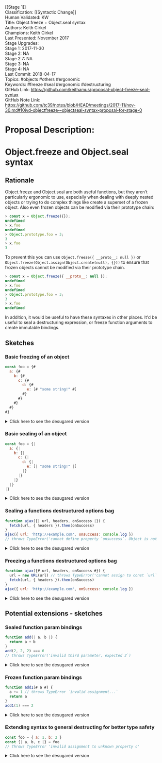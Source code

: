 [[Stage 1]]<br>Classification: [[Syntactic Change]]<br>Human Validated: KW<br>Title: Object.freeze + Object.seal syntax<br>Authors: Keith Cirkel<br>Champions: Keith Cirkel<br>Last Presented: November 2017<br>Stage Upgrades:<br>Stage 1: 2017-11-30  
Stage 2: NA  
Stage 2.7: NA  
Stage 3: NA  
Stage 4: NA<br>Last Commit: 2018-04-17<br>Topics: #objects #others #ergonomic<br>Keywords: #freeze #seal #ergonomic #destructuring <br>GitHub Link: https://github.com/keithamus/proposal-object-freeze-seal-syntax <br>GitHub Note Link: https://github.com/tc39/notes/blob/HEAD/meetings/2017-11/nov-30.md#10ivd-objectfreeze--objectseal-syntax-proposal-for-stage-0
# Proposal Description:
# Object.freeze and Object.seal syntax

## Rationale

Object.freeze and Object.seal are both useful functions, but they aren't particularly ergonomic to use, especially when dealing with deeply nested objects or trying to do complex things like create a superset of a frozen object.
Also even frozen objects can be modified via their prototype chain:

```js
> const x = Object.freeze({});
undefined
> x.foo
undefined
> Object.prototype.foo = 3;
3
> x.foo
3
```

To prevent this you can use `Object.freeze({ __proto__: null })` or
`Object.freeze(Object.assign(Object.create(null), {}))` to ensure that frozen
objects cannot be modified via their prototype chain.

```js
> const x = Object.freeze({ __proto__: null });
undefined
> x.foo
undefined
> Object.prototype.foo = 3;
3
> x.foo
undefined
```

In addition, it would be useful to have these syntaxes in other places. It'd be useful to seal a destructuring expression, or freeze function arguments to create immutable bindings.

## Sketches

### Basic freezing of an object

```js
const foo = {#
  a: {#
    b: {#
      c: {#
        d: {#
          e: [# "some string!" #]
        #}
      #}
    #}
  #}
#}
```

<details><summary>Click here to see the desugared version</summary>

```js
const foo = Object.freeze({
  __proto__: null,
  a: Object.freeze({
    __proto__: null,
    b: Object.freeze({
      __proto__: null,
      c: Object.freeze({
        __proto__: null,
        d: Object.freeze({
          __proto__: null,
          e: Object.freeze([ "some string!" ])
        })
      })
    })
  })
})
```

</details>

### Basic sealing of an object

```js
const foo = {|
  a: {|
    b: {|
      c: {|
        d: {|
          e: [| "some string!" |]
        |}
      |}
    |}
  |}
|}
```

<details><summary>Click here to see the desugared version</summary>

```js
const foo = Object.seal({
  __proto__: null,
  a: Object.seal({
    __proto__: null,
    b: Object.seal({
      __proto__: null,
      c: Object.seal({
        __proto__: null,
        d: Object.seal({
          __proto__: null,
          e: Object.seal(["some string!"])
        })
      })
    })
  })
})
```

</details>


### Sealing a functions destructured options bag

```js
function ajax({| url, headers, onSuccess |}) {
  fetch(url, { headers }).then(onSuccess)
}
ajax({ url: 'http://example.com', onsuccess: console.log })
// throws TypeError('cannot define property `onsuccess`. Object is not extensible')
```

<details><summary>Click here to see the desugared version</summary>

```js
function ajax(_ref1) {
  const _ref2 = Object.seal({ url: undefined, headers: undefined, onSuccess: undefined })
  Object.assign(_ref2, _ref1)
  let url = _ref2.url
  let headers = _ref2.headers
  let onSuccess = _ref2.onSuccess

  fetch(url, { headers }).then(onSuccess)
}
ajax({ url: 'http://example.com', onsuccess: console.log })
// throws TypeError('cannot define property `onsuccess`. Object is not extensible')
```

</details>

### Freezing a functions destructured options bag

```js
function ajax({# url, headers, onSuccess #}) {
  url = new URL(url) // throws TypeError('cannot assign to const `url`')
  fetch(url, { headers }).then(onSuccess)
}
ajax({ url: 'http://example.com', onSuccess: console.log })
```

<details><summary>Click here to see the desugared version</summary>

```js
function ajax(_ref1) {
  const _ref2 = Object.seal({ url: undefined, headers: undefined, onSuccess: undefined }) // seal now, const later
  Object.assign(_ref2, _ref1)
  const url = _ref2.url
  const headers = _ref2.headers
  const onSuccess = _ref2.onSuccess

  url = new URL(url) // throws TypeError('cannot assign to const `url`')
  fetch(url, { headers }).then(onSuccess)
}
ajax({ url: 'http://example.com', onSuccess: console.log })
```

</details>


## Potential extensions - sketches

### Sealed function param bindings

```js
function add(| a, b |) {
  return a + b
}
add(2, 2, 2) === 6
// throws TypeError('invalid third parameter, expected 2`)
```

<details><summary>Click here to see the desugared version</summary>

```js
function add(_1, _2) {
  if (arguments.length > 2) {
    throws TypeError('invalid third parameter, expected 2')
  }
  let a = arguments[0]
  let b = arguments[1]

  return a + b
}
add(2, 2, 2) === 6
// throws TypeError('invalid third parameter, expected 2`)
```

</details>

### Frozen function param bindings

```js
function add1(# a #) {
  a += 1 // throws TypeError `invalid assignment...`
  return a
}
add1(1) === 2
```

<details><summary>Click here to see the desugared version</summary>

```js
function add1(_1) {
  if (arguments.length > 1) {
    throws TypeError('invalid second parameter, expected 1')
  }
  const a = arguments[0]

  a += 1 // throws TypeError `invalid assignment...`
  return a
}
add1(1) === 2
```

</details>

### Extending syntax to general destructing for better type safety

```js
const foo = { a: 1, b: 2 }
const {| a, b, c |} = foo
// Throws TypeError 'invalid assignment to unknown property c'
```

<details><summary>Click here to see the desugared version</summary>

```js
const foo = { a: 1, b: 2 }
if (!('a' in foo)) throw new TypeError('invalid assignment to unknown property a')
const a = foo.a
if (!('b' in foo)) throw new TypeError('invalid assignment to unknown property b')
const b = foo.b
if (!('c' in foo)) throw new TypeError('invalid assignment to unknown property c')
const c = foo.c
// Throws TypeError 'invalid assignment to unknown property c'
```

</details>
<br>